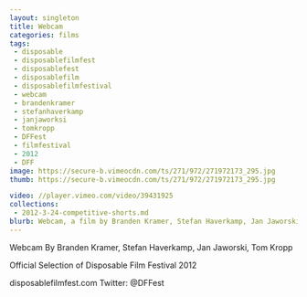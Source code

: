 ```yaml
---
layout: singleton
title: Webcam
categories: films
tags:
 - disposable
 - disposablefilmfest
 - disposablefest
 - disposablefilm
 - disposablefilmfestival
 - webcam
 - brandenkramer
 - stefanhaverkamp
 - janjaworksi
 - tomkropp
 - DFFest
 - filmfestival
 - 2012
 - DFF
image: https://secure-b.vimeocdn.com/ts/271/972/271972173_295.jpg
thumb: https://secure-b.vimeocdn.com/ts/271/972/271972173_295.jpg

video: //player.vimeo.com/video/39431925
collections:
 - 2012-3-24-competitive-shorts.md
blurb: Webcam, a film by Branden Kramer, Stefan Haverkamp, Jan Jaworski, Tom Kropp.
---
```


Webcam
By Branden Kramer, Stefan Haverkamp, Jan Jaworski, Tom Kropp

Official Selection of Disposable Film Festival 2012

disposablefilmfest.com
Twitter: @DFFest